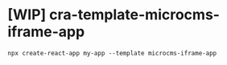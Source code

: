 # [WIP] cra-template-microcms-iframe-app

```
npx create-react-app my-app --template microcms-iframe-app
```

